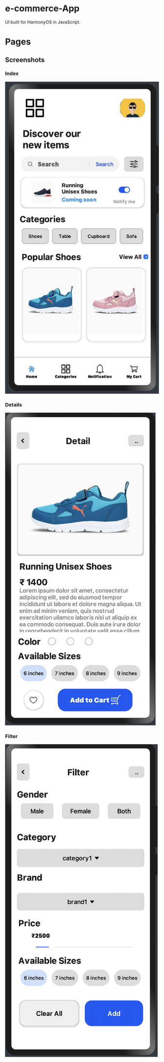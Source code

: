 # e-commerce-App

UI built for HarmonyOS in JavaScript.

# Pages
## Screenshots
### Index
![](./index.png)
### Details
![](./details.png)
### Filter
![](./filter.png)
